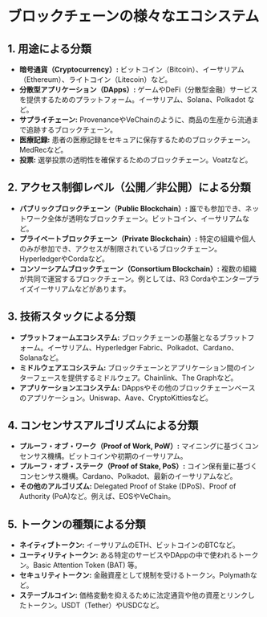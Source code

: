 # ブロックチェーンの様々なエコシステム

## 1. **用途による分類**

- **暗号通貨（Cryptocurrency）:** ビットコイン（Bitcoin）、イーサリアム（Ethereum）、ライトコイン（Litecoin）など。
- **分散型アプリケーション（DApps）:** ゲームやDeFi（分散型金融）サービスを提供するためのプラットフォーム。イーサリアム、Solana、Polkadot など。
- **サプライチェーン:** ProvenanceやVeChainのように、商品の生産から流通まで追跡するブロックチェーン。
- **医療記録:** 患者の医療記録をセキュアに保存するためのブロックチェーン。MedRecなど。
- **投票:** 選挙投票の透明性を確保するためのブロックチェーン。Voatzなど。

## 2. **アクセス制御レベル（公開／非公開）による分類**

- **パブリックブロックチェーン（Public Blockchain）:** 誰でも参加でき、ネットワーク全体が透明なブロックチェーン。ビットコイン、イーサリアムなど。
- **プライベートブロックチェーン（Private Blockchain）:** 特定の組織や個人のみが参加でき、アクセスが制限されているブロックチェーン。HyperledgerやCordaなど。
- **コンソーシアムブロックチェーン（Consortium Blockchain）:** 複数の組織が共同で運営するブロックチェーン。例としては、R3 Cordaやエンタープライズイーサリアムなどがあります。

## 3. **技術スタックによる分類**

- **プラットフォームエコシステム:** ブロックチェーンの基盤となるプラットフォーム。イーサリアム、Hyperledger Fabric、Polkadot、Cardano、Solanaなど。
- **ミドルウェアエコシステム:** ブロックチェーンとアプリケーション間のインターフェースを提供するミドルウェア。Chainlink、The Graphなど。
- **アプリケーションエコシステム:** DAppsやその他のブロックチェーンベースのアプリケーション。Uniswap、Aave、CryptoKittiesなど。

## 4. **コンセンサスアルゴリズムによる分類**

- **プルーフ・オブ・ワーク（Proof of Work, PoW）:** マイニングに基づくコンセンサス機構。ビットコインや初期のイーサリアム。
- **プルーフ・オブ・ステーク（Proof of Stake, PoS）:** コイン保有量に基づくコンセンサス機構。Cardano、Polkadot、最新のイーサリアムなど。
- **その他のアルゴリズム:** Delegated Proof of Stake (DPoS)、Proof of Authority (PoA)など。例えば、EOSやVeChain。

## 5. **トークンの種類による分類**

- **ネイティブトークン:** イーサリアムのETH、ビットコインのBTCなど。
- **ユーティリティトークン:** ある特定のサービスやDAppの中で使われるトークン。Basic Attention Token (BAT) 等。
- **セキュリティトークン:** 金融資産として規制を受けるトークン。Polymathなど。
- **ステーブルコイン:** 価格変動を抑えるために法定通貨や他の資産とリンクしたトークン。USDT（Tether）やUSDCなど。

